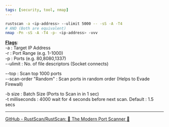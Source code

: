 ```yaml
---
tags: [security, tool, nmap]
---
```


````bash
rustscan -a <ip-address> --ulimit 5000 -- -sS -A -T4
# AND (Both are equivalent)
nmap -Pn -sS -A -T4 -p- <ip-address> -vvv
````

**<u>Flags</u>**:  
-a : Target IP Address  
-r : Port Range (e.g. 1-1000)  
-p : Ports (e.g. 80,8080,1337)  
--ulimit : No. of file descriptors (Socket connects)

--top : Scan top 1000 ports  
--scan-order "Random" : Scan ports in random order (Helps to Evade Firewall)

-b size : Batch Size (Ports to Scan in in 1 sec)  
-t milliseconds : 4000 wait for 4 seconds before next scan. Default : 1.5 secs

---

[GitHub - RustScan/RustScan: 🤖 The Modern Port Scanner 🤖](https://github.com/RustScan/RustScan)
